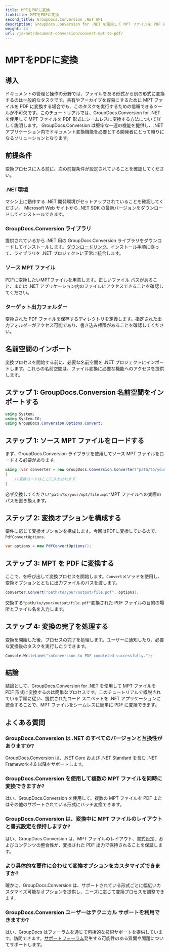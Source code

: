 ```yaml
---
title: MPTをPDFに変換
linktitle: MPTをPDFに変換
second_title: GroupDocs.Conversion .NET API
description: GroupDocs.Conversion for .NET を使用して MPT ファイルを PDF に簡単に変換する方法を学びます。統合と効率的なドキュメント管理については、ステップバイステップに従ってください。
weight: 24
url: /ja/net/document-conversion/convert-mpt-to-pdf/
---
```


# MPTをPDFに変換

## 導入
ドキュメントの管理と操作の分野では、ファイルをある形式から別の形式に変換するのは一般的なタスクです。共有やアーカイブを容易にするために MPT ファイルを PDF に変換する場合でも、このタスクを実行するための信頼できるツールが不可欠です。このチュートリアルでは、GroupDocs.Conversion for .NET を使用して MPT ファイルを PDF 形式にシームレスに変換する方法について詳しく説明します。 GroupDocs.Conversion は堅牢な一連の機能を提供し、.NET アプリケーション内でドキュメント変換機能を必要とする開発者にとって頼りになるソリューションとなります。
## 前提条件
変換プロセスに入る前に、次の前提条件が設定されていることを確認してください。
### .NET環境
マシン上に動作する .NET 開発環境がセットアップされていることを確認してください。 Microsoft Web サイトから .NET SDK の最新バージョンをダウンロードしてインストールできます。
### GroupDocs.Conversion ライブラリ
提供されているから .NET 用の GroupDocs.Conversion ライブラリをダウンロードしてインストールします。[ダウンロードリンク](https://releases.groupdocs.com/conversion/net/)。インストール手順に従って、ライブラリを .NET プロジェクトに正常に統合します。
### ソース MPT ファイル
PDFに変換したいMPTファイルを用意します。正しいファイル パスがあること、または .NET アプリケーション内のファイルにアクセスできることを確認してください。
### ターゲット出力フォルダー
変換された PDF ファイルを保存するディレクトリを定義します。指定された出力フォルダーがアクセス可能であり、書き込み権限があることを確認してください。

## 名前空間のインポート
変換プロセスを開始する前に、必要な名前空間を .NET プロジェクトにインポートします。これらの名前空間は、ファイル変換に必要な機能へのアクセスを提供します。
## ステップ 1: GroupDocs.Conversion 名前空間をインポートする
```csharp
using System;
using System.IO;
using GroupDocs.Conversion.Options.Convert;
```
## ステップ 1: ソース MPT ファイルをロードする
まず、GroupDocs.Conversion ライブラリを使用してソース MPT ファイルをロードする必要があります。
```csharp
using (var converter = new GroupDocs.Conversion.Converter("path/to/your/mpt/file.mpt"))
{
    //変換コードはここに入力されます
}
```
必ず交換してください`"path/to/your/mpt/file.mpt"`MPT ファイルへの実際のパスを置き換えます。
## ステップ 2: 変換オプションを構成する
要件に応じて変換オプションを構成します。今回はPDFに変換しているので、`PdfConvertOptions`.
```csharp
var options = new PdfConvertOptions();
```
## ステップ 3: MPT を PDF に変換する
ここで、を呼び出して変換プロセスを開始します。`Convert`メソッドを使用し、変換オプションとともに出力ファイルのパスを渡します。
```csharp
converter.Convert("path/to/your/output/file.pdf", options);
```
交換する`"path/to/your/output/file.pdf"`変換された PDF ファイルの目的の場所とファイル名を入力します。
## ステップ 4: 変換の完了を処理する
変換を開始した後、プロセスの完了を処理します。ユーザーに通知したり、必要な変換後のタスクを実行したりできます。
```csharp
Console.WriteLine("\nConversion to PDF completed successfully.");
```

## 結論
結論として、GroupDocs.Conversion for .NET を使用して MPT ファイルを PDF 形式に変換するのは簡単なプロセスです。このチュートリアルで概説されている手順に従い、提供されたコード スニペットを .NET アプリケーションに統合することで、MPT ファイルをシームレスに簡単に PDF に変換できます。
## よくある質問
### GroupDocs.Conversion は .NET のすべてのバージョンと互換性がありますか?
GroupDocs.Conversion は、.NET Core および .NET Standard を含む .NET Framework 4.6 以降をサポートします。
### GroupDocs.Conversion を使用して複数の MPT ファイルを同時に変換できますか?
はい、GroupDocs.Conversion を使用して、複数の MPT ファイルを PDF またはその他のサポートされている形式にバッチ変換できます。
### GroupDocs.Conversion は、変換中に MPT ファイルのレイアウトと書式設定を保持しますか?
はい、GroupDocs.Conversion は、MPT ファイルのレイアウト、書式設定、およびコンテンツの整合性が、変換された PDF 出力で保持されることを保証します。
### より具体的な要件に合わせて変換オプションをカスタマイズできますか?
確かに、GroupDocs.Conversion は、サポートされている形式ごとに幅広いカスタマイズ可能なオプションを提供し、ニーズに応じて変換プロセスを調整できます。
### GroupDocs.Conversion ユーザーはテクニカル サポートを利用できますか?
はい、GroupDocs はフォーラムを通じて包括的な技術サポートを提供しています。訪問できます。[サポートフォーラム](https://forum.groupdocs.com/c/conversion/11)発生する可能性のある質問や問題についてサポートします。
